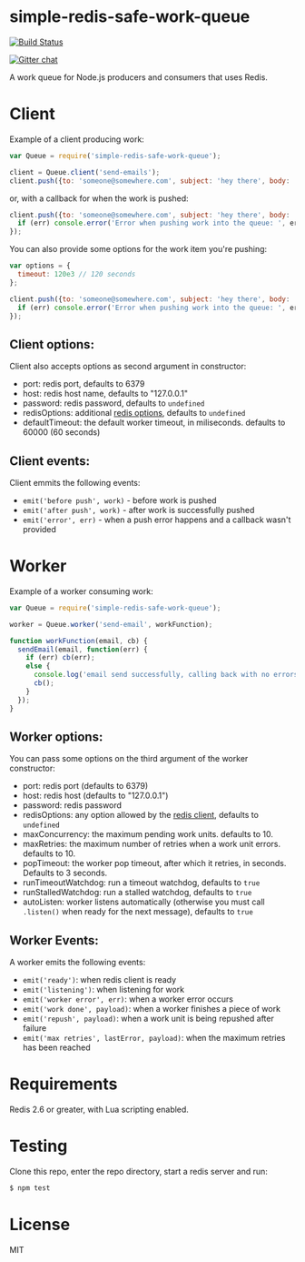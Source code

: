 # simple-redis-safe-work-queue

[![Build Status](https://travis-ci.org/pgte/simple-redis-safe-work-queue.svg)](https://travis-ci.org/pgte/simple-redis-safe-work-queue)

[![Gitter chat](https://badges.gitter.im/pgte/simple-redis-safe-work-queue.png)](https://gitter.im/pgte/simple-redis-safe-work-queue)

A work queue for Node.js producers and consumers that uses Redis.


# Client


Example of a client producing work:

```javascript
var Queue = require('simple-redis-safe-work-queue');

client = Queue.client('send-emails');
client.push({to: 'someone@somewhere.com', subject: 'hey there', body: 'yo'});
```

or, with a callback for when the work is pushed:

```javascript
client.push({to: 'someone@somewhere.com', subject: 'hey there', body: 'yo'}, function(err) {
  if (err) console.error('Error when pushing work into the queue: ', err.stack);
});
```

You can also provide some options for the work item you're pushing:

```javascript
var options = {
  timeout: 120e3 // 120 seconds
};

client.push({to: 'someone@somewhere.com', subject: 'hey there', body: 'yo'}, options, function(err) {
  if (err) console.error('Error when pushing work into the queue: ', err.stack);
});
```

## Client options:


Client also accepts options as second argument in constructor:

* port: redis port, defaults to 6379
* host: redis host name, defaults to "127.0.0.1"
* password: redis password, defaults to `undefined`
* redisOptions: additional [redis options](https://github.com/mranney/node_redis#readme), defaults to `undefined`
* defaultTimeout: the default worker timeout, in miliseconds. defaults to 60000 (60 seconds)

## Client events:

Client emmits the following events:

* `emit('before push', work)` - before work is pushed
* `emit('after push', work)` - after work is successfully pushed
* `emit('error', err)` - when a push error happens and a callback wasn't provided


# Worker

Example of a worker consuming work:

```javascript
var Queue = require('simple-redis-safe-work-queue');

worker = Queue.worker('send-email', workFunction);

function workFunction(email, cb) {
  sendEmail(email, function(err) {
    if (err) cb(err);
    else {
      console.log('email send successfully, calling back with no errors');
      cb();
    }
  });
}
```

## Worker options:

You can pass some options on the third argument of the worker constructor:

* port: redis port (defaults to 6379)
* host: redis host (defaults to "127.0.0.1")
* password: redis password
* redisOptions: any option allowed by the [redis client](https://github.com/mranney/node_redis), defaults to `undefined`
* maxConcurrency: the maximum pending work units. defaults to 10.
* maxRetries: the maximum number of retries when a work unit errors. defaults to 10.
* popTimeout: the worker pop timeout, after which it retries, in seconds. Defaults to 3 seconds.
* runTimeoutWatchdog: run a timeout watchdog, defaults to `true`
* runStalledWatchdog: run a stalled watchdog, defaults to `true`
* autoListen: worker listens automatically (otherwise you must call `.listen()` when ready for the next message), defaults to `true`

## Worker Events:

A worker emits the following events:

* `emit('ready')`: when redis client is ready
* `emit('listening')`: when listening for work
* `emit('worker error', err)`: when a worker error occurs
* `emit('work done', payload)`: when a worker finishes a piece of work
* `emit('repush', payload)`: when a work unit is being repushed after failure
* `emit('max retries', lastError, payload)`: when the maximum retries has been reached

# Requirements

Redis 2.6 or greater, with Lua scripting enabled.

# Testing

Clone this repo, enter the repo directory, start a redis server and run:

```bash
$ npm test
```

# License

MIT

